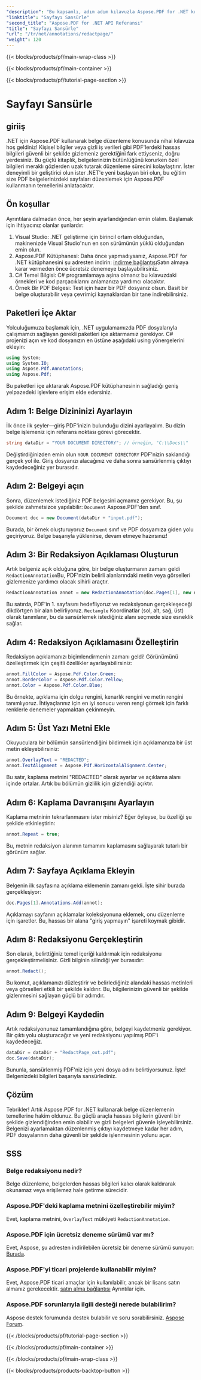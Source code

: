 ```yaml
---
"description": "Bu kapsamlı, adım adım kılavuzla Aspose.PDF for .NET kullanarak belgeleri etkili bir şekilde nasıl sansürleyeceğinizi öğrenin."
"linktitle": "Sayfayı Sansürle"
"second_title": "Aspose.PDF for .NET API Referansı"
"title": "Sayfayı Sansürle"
"url": "/tr/net/annotations/redactpage/"
"weight": 120
---
```


{{< blocks/products/pf/main-wrap-class >}}

{{< blocks/products/pf/main-container >}}

{{< blocks/products/pf/tutorial-page-section >}}

# Sayfayı Sansürle

## giriiş

.NET için Aspose.PDF kullanarak belge düzenleme konusunda nihai kılavuza hoş geldiniz! Kişisel bilgiler veya gizli iş verileri gibi PDF'lerdeki hassas bilgileri güvenli bir şekilde gizlemeniz gerektiğini fark ettiyseniz, doğru yerdesiniz. Bu güçlü kitaplık, belgelerinizin bütünlüğünü korurken özel bilgileri meraklı gözlerden uzak tutarak düzenleme sürecini kolaylaştırır. İster deneyimli bir geliştirici olun ister .NET'e yeni başlayan biri olun, bu eğitim size PDF belgelerinizdeki sayfaları düzenlemek için Aspose.PDF kullanmanın temellerini anlatacaktır.

## Ön koşullar

Ayrıntılara dalmadan önce, her şeyin ayarlandığından emin olalım. Başlamak için ihtiyacınız olanlar şunlardır:

1. Visual Studio: .NET geliştirme için birincil ortam olduğundan, makinenizde Visual Studio'nun en son sürümünün yüklü olduğundan emin olun.
2. Aspose.PDF Kütüphanesi: Daha önce yapmadıysanız, Aspose.PDF for .NET kütüphanesini şu adresten indirin: [indirme bağlantısı](https://releases.aspose.com/pdf/net/)Satın almaya karar vermeden önce ücretsiz denemeye başlayabilirsiniz.
3. C# Temel Bilgisi: C# programlamaya aşina olmanız bu kılavuzdaki örnekleri ve kod parçacıklarını anlamanıza yardımcı olacaktır.
4. Örnek Bir PDF Belgesi: Test için hazır bir PDF dosyanız olsun. Basit bir belge oluşturabilir veya çevrimiçi kaynaklardan bir tane indirebilirsiniz.

## Paketleri İçe Aktar

Yolculuğumuza başlamak için, .NET uygulamamızda PDF dosyalarıyla çalışmamızı sağlayan gerekli paketleri içe aktarmamız gerekiyor. C# projenizi açın ve kod dosyanızın en üstüne aşağıdaki using yönergelerini ekleyin:

```csharp
using System;
using System.IO;
using Aspose.Pdf.Annotations;
using Aspose.Pdf;
```

Bu paketleri içe aktararak Aspose.PDF kütüphanesinin sağladığı geniş yelpazedeki işlevlere erişim elde edersiniz. 

## Adım 1: Belge Dizininizi Ayarlayın

İlk önce ilk şeyler—giriş PDF'inizin bulunduğu dizini ayarlayalım. Bu dizin belge işlemeniz için referans noktası görevi görecektir.

```csharp
string dataDir = "YOUR DOCUMENT DIRECTORY"; // örneğin, "C:\\Docs\\"
```

Değiştirdiğinizden emin olun `YOUR DOCUMENT DIRECTORY` PDF'nizin saklandığı gerçek yol ile. Giriş dosyanızı alacağınız ve daha sonra sansürlenmiş çıktıyı kaydedeceğiniz yer burasıdır.

## Adım 2: Belgeyi açın

Sonra, düzenlemek istediğiniz PDF belgesini açmamız gerekiyor. Bu, şu şekilde zahmetsizce yapılabilir: `Document` Aspose.PDF'den sınıf.

```csharp
Document doc = new Document(dataDir + "input.pdf");
```

Burada, bir örnek oluşturuyoruz `Document` sınıf ve PDF dosyamıza giden yolu geçiriyoruz. Belge başarıyla yüklenirse, devam etmeye hazırsınız!

## Adım 3: Bir Redaksiyon Açıklaması Oluşturun

Artık belgeniz açık olduğuna göre, bir belge oluşturmanın zamanı geldi `RedactionAnnotation`Bu, PDF'nizin belirli alanlarındaki metin veya görselleri gizlemenize yardımcı olacak sihirli araçtır.

```csharp
RedactionAnnotation annot = new RedactionAnnotation(doc.Pages[1], new Aspose.Pdf.Rectangle(200, 500, 300, 600));
```

Bu satırda, PDF'in 1. sayfasını hedefliyoruz ve redaksiyonun gerçekleşeceği dikdörtgen bir alan belirliyoruz. `Rectangle` Koordinatlar (sol, alt, sağ, üst) olarak tanımlanır, bu da sansürlemek istediğiniz alanı seçmede size esneklik sağlar.

## Adım 4: Redaksiyon Açıklamasını Özelleştirin

Redaksiyon açıklamanızı biçimlendirmenin zamanı geldi! Görünümünü özelleştirmek için çeşitli özellikler ayarlayabilirsiniz:

```csharp
annot.FillColor = Aspose.Pdf.Color.Green;
annot.BorderColor = Aspose.Pdf.Color.Yellow;
annot.Color = Aspose.Pdf.Color.Blue;
```

Bu örnekte, açıklama için dolgu rengini, kenarlık rengini ve metin rengini tanımlıyoruz. İhtiyaçlarınız için en iyi sonucu veren rengi görmek için farklı renklerle denemeler yapmaktan çekinmeyin.

## Adım 5: Üst Yazı Metni Ekle

Okuyuculara bir bölümün sansürlendiğini bildirmek için açıklamanıza bir üst metin ekleyebilirsiniz:

```csharp
annot.OverlayText = "REDACTED";
annot.TextAlignment = Aspose.Pdf.HorizontalAlignment.Center;
```

Bu satır, kaplama metnini "REDACTED" olarak ayarlar ve açıklama alanı içinde ortalar. Artık bu bölümün gizlilik için gizlendiği açıktır.

## Adım 6: Kaplama Davranışını Ayarlayın

Kaplama metninin tekrarlanmasını ister misiniz? Eğer öyleyse, bu özelliği şu şekilde etkinleştirin:

```csharp
annot.Repeat = true;
```

Bu, metnin redaksiyon alanının tamamını kaplamasını sağlayarak tutarlı bir görünüm sağlar.

## Adım 7: Sayfaya Açıklama Ekleyin

Belgenin ilk sayfasına açıklama eklemenin zamanı geldi. İşte sihir burada gerçekleşiyor:

```csharp
doc.Pages[1].Annotations.Add(annot);
```

Açıklamayı sayfanın açıklamalar koleksiyonuna eklemek, onu düzenleme için işaretler. Bu, hassas bir alana "giriş yapmayın" işareti koymak gibidir.

## Adım 8: Redaksiyonu Gerçekleştirin

Son olarak, belirttiğiniz temel içeriği kaldırmak için redaksiyonu gerçekleştirmelisiniz. Gizli bilginin silindiği yer burasıdır:

```csharp
annot.Redact();
```

Bu komut, açıklamanızı düzleştirir ve belirlediğiniz alandaki hassas metinleri veya görselleri etkili bir şekilde kaldırır. Bu, bilgilerinizin güvenli bir şekilde gizlenmesini sağlayan güçlü bir adımdır.

## Adım 9: Belgeyi Kaydedin

Artık redaksiyonunuz tamamlandığına göre, belgeyi kaydetmeniz gerekiyor. Bir çıktı yolu oluşturacağız ve yeni redaksiyonu yapılmış PDF'i kaydedeceğiz.

```csharp
dataDir = dataDir + "RedactPage_out.pdf";
doc.Save(dataDir);
```

Bununla, sansürlenmiş PDF'niz için yeni dosya adını belirtiyorsunuz. İşte! Belgenizdeki bilgileri başarıyla sansürlediniz.

## Çözüm

Tebrikler! Artık Aspose.PDF for .NET kullanarak belge düzenlemenin temellerine hakim oldunuz. Bu güçlü araçla hassas bilgilerin güvenli bir şekilde gizlendiğinden emin olabilir ve gizli belgeleri güvenle işleyebilirsiniz. Belgenizi ayarlamaktan düzenlenmiş çıktıyı kaydetmeye kadar her adım, PDF dosyalarının daha güvenli bir şekilde işlenmesinin yolunu açar.

## SSS

### Belge redaksiyonu nedir?
Belge düzenleme, belgelerden hassas bilgileri kalıcı olarak kaldırarak okunamaz veya erişilemez hale getirme sürecidir.

### Aspose.PDF'deki kaplama metnini özelleştirebilir miyim?
Evet, kaplama metnini, `OverlayText` mülkiyeti `RedactionAnnotation`.

### Aspose.PDF için ücretsiz deneme sürümü var mı?
Evet, Aspose, şu adresten indirilebilen ücretsiz bir deneme sürümü sunuyor: [Burada](https://releases.aspose.com/).

### Aspose.PDF'yi ticari projelerde kullanabilir miyim?
Evet, Aspose.PDF ticari amaçlar için kullanılabilir, ancak bir lisans satın almanız gerekecektir. [satın alma bağlantısı](https://purchase.aspose.com/buy) Ayrıntılar için.

### Aspose.PDF sorunlarıyla ilgili desteği nerede bulabilirim?
Aspose destek forumunda destek bulabilir ve soru sorabilirsiniz. [Aspose Forum](https://forum.aspose.com/c/pdf/10).

{{< /blocks/products/pf/tutorial-page-section >}}

{{< /blocks/products/pf/main-container >}}

{{< /blocks/products/pf/main-wrap-class >}}

{{< blocks/products/products-backtop-button >}}